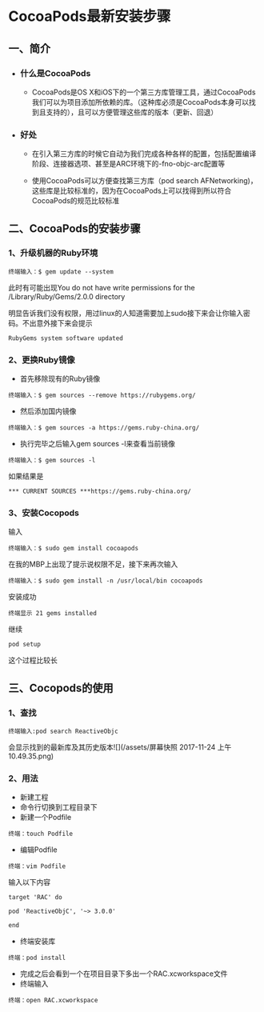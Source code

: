 # CocoaPods最新安装步骤

## 一、简介

* ### 什么是CocoaPods

  * CocoaPods是OS X和iOS下的一个第三方库管理工具，通过CocoaPods我们可以为项目添加所依赖的库。（这种库必须是CocoaPods本身可以找到且支持的），且可以方便管理这些库的版本（更新、回退）
* ### 好处

  * 在引入第三方库的时候它自动为我们完成各种各样的配置，包括配置编译阶段、连接器选项、甚至是ARC环境下的-fno-objc-arc配置等

  * 使用CocoaPods可以方便查找第三方库（pod search AFNetworking\)，这些库是比较标准的，因为在CocoaPods上可以找得到所以符合CocoaPods的规范比较标准

## 二、CocoaPods的安装步骤

### 1、升级机器的Ruby环境

```
终端输入：$ gem update --system
```

此时有可能出现You do not have write permissions for the /Library/Ruby/Gems/2.0.0 directory

明显告诉我们没有权限，用过linux的人知道需要加上sudo接下来会让你输入密码。不出意外接下来会提示

```
RubyGems system software updated
```

### 2、更换Ruby镜像

* 首先移除现有的Ruby镜像

```
终端输入：$ gem sources --remove https://rubygems.org/
```

* 然后添加国内镜像

```
终端输入：$ gem sources -a https://gems.ruby-china.org/
```

* 执行完毕之后输入gem sources -l来查看当前镜像

```
终端输入：$ gem sources -l
```

如果结果是

`*** CURRENT SOURCES ***https://gems.ruby-china.org/`

### 3、安装Cocopods

输入

```
终端输入：$ sudo gem install cocoapods
```

在我的MBP上出现了提示说权限不足，接下来再次输入

```
终端输入：$ sudo gem install -n /usr/local/bin cocoapods
```

安装成功

```
终端显示 21 gems installed
```

继续

```
pod setup
```

这个过程比较长



## 三、Cocopods的使用

### 1、查找

```
终端输入:pod search ReactiveObjc
```

会显示找到的最新库及其历史版本![](/assets/屏幕快照 2017-11-24 上午10.49.35.png)



### 2、用法

* 新建工程
* 命令行切换到工程目录下
* 新建一个Podfile

```
终端：touch Podfile
```

* 编辑Podfile

```
终端：vim Podfile
```

输入以下内容

```
target 'RAC' do

pod 'ReactiveObjC', '~> 3.0.0'

end 
```

* 终端安装库

```
终端：pod install
```

* 完成之后会看到一个在项目目录下多出一个RAC.xcworkspace文件
* 终端输入

```
终端：open RAC.xcworkspace
```



